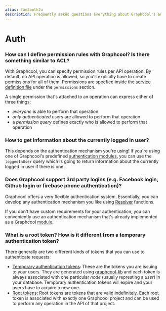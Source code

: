 ```yaml
---
alias: fae2ooth2u
description: Frequently asked questions everything about Graphcool's authentication and authorization systems.
---
```


# Auth

### How can I define permission rules with Graphcool? Is there something similar to ACL?

With Graphcool, you can specify permission rules per API operation. By default, no API operation is allowed, so you'll explicitly have to create permissions for all of them. Permissions are specfied inside the [service definition file](!alias-opheidaix3#service-definition) under the `permissions` section.

A single permission that's attached to an operation can express either of three things:

- _everyone_ is able to perform that operation
- _only authenticated_ users are allowed to perform that operation
- a _permission query_ defines exactly who is allowed to perform that operation



### How to get information about the currently logged in user?

This depends on the authentication mechanism you're using! If you're using one of Graphcool's predefined [authentication modules](https://github.com/graphcool/modules/tree/master/authentication), you can use the `loggedInUser` query which is going to return information about the currently logged in user if there is one. 


### Does Graphcool support 3rd party logins (e.g. Facebook login, Github login or firebase phone authentication)?

Graphcool offers a very flexible authentication system. Essentially, you can develop any authentication mechanism you like using [Resolver](!alias-su6wu3yoo2) functions.

If you don't have custom requirements for your authentication, you can conveniently use an authentication mechanism that's already implemented as a Graphcool [module](https://github.com/graphcool/modules/tree/master/authentication). 


### What is a root token? How is it different from a temporary authentication token?

There generally are two different kinds of tokens that you can use to authenticate requests:

- [Temporary authentication tokens](!alias-eip7ahqu5o#temporary-authentication-tokens): These are the tokens you are issuing to your users. They are generated using [graphcool-lib](https://github.com/graphcool/graphcool-lib) and each token is always associated with one particular _node_ (usually represting a _user_) in your database. Temporary authentication tokens will expire and your users have to acquire a new one.
- [Root tokens](!alias-eip7ahqu5o#root-tokens): Root tokens are tokens that are valid indefinitely. Each root token is associated with exactly one Graphcool project and can be used to perform any operation in the API of that project.
